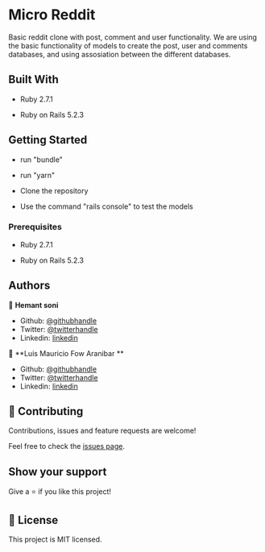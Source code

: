 # Micro Reddit

Basic reddit clone with post, comment and user functionality. We are using the basic functionality of models to create the post, user and comments databases, and using assosiation between the different databases.


## Built With

- Ruby 2.7.1

- Ruby on Rails 5.2.3

## Getting Started

- run "bundle"

- run "yarn"

- Clone the repository

- Use the command "rails console" to test the models

### Prerequisites

- Ruby 2.7.1

- Ruby on Rails 5.2.3

## Authors

👤 **Hemant soni**

- Github: [@githubhandle](https://github.com/hemant-soni-vst-au4)
- Twitter: [@twitterhandle](https://twitter.com/abdelperez11)
- Linkedin: [linkedin](https://www.linkedin.com/in/hemant-soni-97427b193/)

👤 **Luis Mauricio Fow Aranibar **

- Github: [@githubhandle](https://github.com/thedekerone)
- Twitter: [@twitterhandle](https://twitter.com/mauricio_fow)
- Linkedin: [linkedin](https://www.linkedin.com/in/mauricio-fow-aranibar-b2173514b/)


## 🤝 Contributing

Contributions, issues and feature requests are welcome!

Feel free to check the [issues page](https://github.com/hemant-soni-vst-au4/Blog-App/issues).

## Show your support

Give a ⭐️ if you like this project!
 
## 📝 License

This project is MIT licensed.